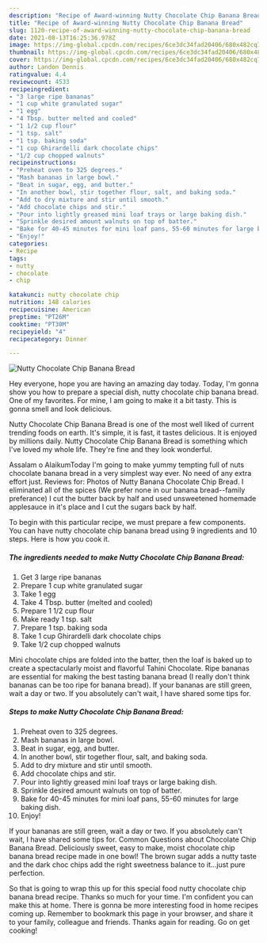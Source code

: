 ```yaml
---
description: "Recipe of Award-winning Nutty Chocolate Chip Banana Bread"
title: "Recipe of Award-winning Nutty Chocolate Chip Banana Bread"
slug: 1120-recipe-of-award-winning-nutty-chocolate-chip-banana-bread
date: 2021-08-13T16:25:36.978Z
image: https://img-global.cpcdn.com/recipes/6ce3dc34fad20406/680x482cq70/nutty-chocolate-chip-banana-bread-recipe-main-photo.jpg
thumbnail: https://img-global.cpcdn.com/recipes/6ce3dc34fad20406/680x482cq70/nutty-chocolate-chip-banana-bread-recipe-main-photo.jpg
cover: https://img-global.cpcdn.com/recipes/6ce3dc34fad20406/680x482cq70/nutty-chocolate-chip-banana-bread-recipe-main-photo.jpg
author: Landon Dennis
ratingvalue: 4.4
reviewcount: 4533
recipeingredient:
- "3 large ripe bananas"
- "1 cup white granulated sugar"
- "1 egg"
- "4 Tbsp. butter melted and cooled"
- "1 1/2 cup flour"
- "1 tsp. salt"
- "1 tsp. baking soda"
- "1 cup Ghirardelli dark chocolate chips"
- "1/2 cup chopped walnuts"
recipeinstructions:
- "Preheat oven to 325 degrees."
- "Mash bananas in large bowl."
- "Beat in sugar, egg, and butter."
- "In another bowl, stir together flour, salt, and baking soda."
- "Add to dry mixture and stir until smooth."
- "Add chocolate chips and stir."
- "Pour into lightly greased mini loaf trays or large baking dish."
- "Sprinkle desired amount walnuts on top of batter."
- "Bake for 40-45 minutes for mini loaf pans, 55-60 minutes for large baking dish."
- "Enjoy!"
categories:
- Recipe
tags:
- nutty
- chocolate
- chip

katakunci: nutty chocolate chip 
nutrition: 148 calories
recipecuisine: American
preptime: "PT26M"
cooktime: "PT30M"
recipeyield: "4"
recipecategory: Dinner

---
```



![Nutty Chocolate Chip Banana Bread](https://img-global.cpcdn.com/recipes/6ce3dc34fad20406/680x482cq70/nutty-chocolate-chip-banana-bread-recipe-main-photo.jpg)

Hey everyone, hope you are having an amazing day today. Today, I'm gonna show you how to prepare a special dish, nutty chocolate chip banana bread. One of my favorites. For mine, I am going to make it a bit tasty. This is gonna smell and look delicious.

Nutty Chocolate Chip Banana Bread is one of the most well liked of current trending foods on earth. It's simple, it is fast, it tastes delicious. It is enjoyed by millions daily. Nutty Chocolate Chip Banana Bread is something which I've loved my whole life. They're fine and they look wonderful.

Assalam o AlaikumToday I&#39;m going to make yummy tempting full of nuts chocolate banana bread in a very simplest way ever. No need of any extra effort just. Reviews for: Photos of Nutty Banana Chocolate Chip Bread. I eliminated all of the spices (We prefer none in our banana bread--family preferance) I cut the butter back by half and used unsweetened homemade applesauce in it&#39;s place and I cut the sugars back by half.


To begin with this particular recipe, we must prepare a few components. You can have nutty chocolate chip banana bread using 9 ingredients and 10 steps. Here is how you cook it.

<!--inarticleads1-->

##### The ingredients needed to make Nutty Chocolate Chip Banana Bread:

1. Get 3 large ripe bananas
1. Prepare 1 cup white granulated sugar
1. Take 1 egg
1. Take 4 Tbsp. butter (melted and cooled)
1. Prepare 1 1/2 cup flour
1. Make ready 1 tsp. salt
1. Prepare 1 tsp. baking soda
1. Take 1 cup Ghirardelli dark chocolate chips
1. Take 1/2 cup chopped walnuts


Mini chocolate chips are folded into the batter, then the loaf is baked up to create a spectacularly moist and flavorful Tahini Chocolate. Ripe bananas are essential for making the best tasting banana bread (I really don&#39;t think bananas can be too ripe for banana bread). If your bananas are still green, wait a day or two. If you absolutely can&#39;t wait, I have shared some tips for. 

<!--inarticleads2-->

##### Steps to make Nutty Chocolate Chip Banana Bread:

1. Preheat oven to 325 degrees.
1. Mash bananas in large bowl.
1. Beat in sugar, egg, and butter.
1. In another bowl, stir together flour, salt, and baking soda.
1. Add to dry mixture and stir until smooth.
1. Add chocolate chips and stir.
1. Pour into lightly greased mini loaf trays or large baking dish.
1. Sprinkle desired amount walnuts on top of batter.
1. Bake for 40-45 minutes for mini loaf pans, 55-60 minutes for large baking dish.
1. Enjoy!


If your bananas are still green, wait a day or two. If you absolutely can&#39;t wait, I have shared some tips for. Common Questions about Chocolate Chip Banana Bread. Deliciously sweet, easy to make, moist chocolate chip banana bread recipe made in one bowl! The brown sugar adds a nutty taste and the dark choc chips add the right sweetness balance to it…just pure perfection. 

So that is going to wrap this up for this special food nutty chocolate chip banana bread recipe. Thanks so much for your time. I'm confident you can make this at home. There is gonna be more interesting food in home recipes coming up. Remember to bookmark this page in your browser, and share it to your family, colleague and friends. Thanks again for reading. Go on get cooking!
